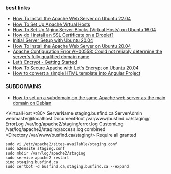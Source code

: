 ### best links
- [How To Install the Apache Web Server on Ubuntu 22.04](https://www.digitalocean.com/community/tutorials/how-to-install-the-apache-web-server-on-ubuntu-22-04)
- [How To Set Up Apache Virtual Hosts](https://www.digitalocean.com/community/tutorial_collections/how-to-set-up-apache-virtual-hosts)
- [How To Set Up Nginx Server Blocks (Virtual Hosts) on Ubuntu 16.04](https://www.digitalocean.com/community/tutorials/how-to-set-up-nginx-server-blocks-virtual-hosts-on-ubuntu-16-04)
- [How do I install an SSL Certificate on a Droplet?](https://docs.digitalocean.com/support/how-do-i-install-an-ssl-certificate-on-a-droplet/)
- [Initial Server Setup with Ubuntu 20.04](https://www.digitalocean.com/community/tutorials/initial-server-setup-with-ubuntu-20-04)
- [How To Install the Apache Web Server on Ubuntu 20.04](https://www.digitalocean.com/community/tutorials/how-to-install-the-apache-web-server-on-ubuntu-20-04)
- [Apache Configuration Error AH00558: Could not reliably determine the server's fully qualified domain name](https://www.digitalocean.com/community/tutorials/apache-configuration-error-ah00558-could-not-reliably-determine-the-server-s-fully-qualified-domain-name)
- [Let’s Encrypt - Getting Started](https://letsencrypt.org/getting-started/)
- [How To Secure Apache with Let's Encrypt on Ubuntu 20.04](https://www.digitalocean.com/community/tutorials/how-to-secure-apache-with-let-s-encrypt-on-ubuntu-20-04)
- [How to convert a simple HTML template into Angular Project](https://fahmidasclassroom.com/how-to-convert-a-simple-html-template-into-angular-project/)

### SUBDOMAINS
- [How to set up a subdomain on the same Apache web server as the main domain on Debian](https://msmtech.ca/en/blogs/technology-guides/how-to-set-up-a-subdomain-on-the-same-apache-web-server-as-the-main-domain)

<VirtualHost *:80> 
    ServerName staging.busfind.ca 
    ServerAdmin webmaster@localhost 
    DocumentRoot /var/www/busfind.ca/staging/  
    ErrorLog /var/log/apache2/staging/error.log 
    CustomLog /var/log/apache2/staging/access.log combined 
</VirtualHost>  
<Directory /var/www/busfind.ca/staging/> 
    Require all granted 
</Directory>

```
sudo vi /etc/apache2/sites-available/staging.conf
sudo a2ensite staging.conf 
sudo mkdir /var/log/apache2/staging
sudo service apache2 restart
ping staging.busfind.ca
sudo certbot -d busfind.ca,staging.busfind.ca --expand
```
